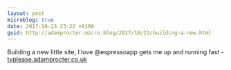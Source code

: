 ```yaml
---
layout: post
microblog: true
date: 2017-10-23 23:22 +0100
guid: http://adamprocter.micro.blog/2017/10/23/building-a-new.html
---
```

Building a new little site, I love @espressoapp gets me up and running fast - [tvplease.adamprocter.co.uk](http://tvplease.adamprocter.co.uk/) 
